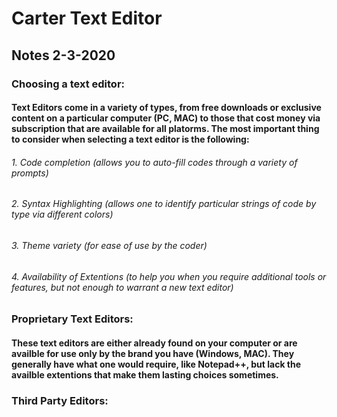 # Carter Text Editor

## Notes 2-3-2020

### Choosing a text editor:

#### Text Editors come in a variety of types, from free downloads or exclusive content on a particular computer (PC, MAC) to those that cost money via subscription that are available for all platorms. The most important thing to consider when selecting a text editor is the following:

###### 1. Code completion (allows you to auto-fill codes through a variety of prompts)
###### 2. Syntax Highlighting (allows one to identify particular strings of code by type via different colors)
###### 3. Theme variety (for ease of use by the coder)
###### 4. Availability of Extentions (to help you when you require additional tools or features, but not enough to warrant a new text editor)

### Proprietary Text Editors:

#### These text editors are either already found on your computer or are availble for use only by the brand you have (Windows, MAC). They generally have what one would require, like Notepad++, but lack the availble extentions that make them lasting choices sometimes.

### Third Party Editors:

####
